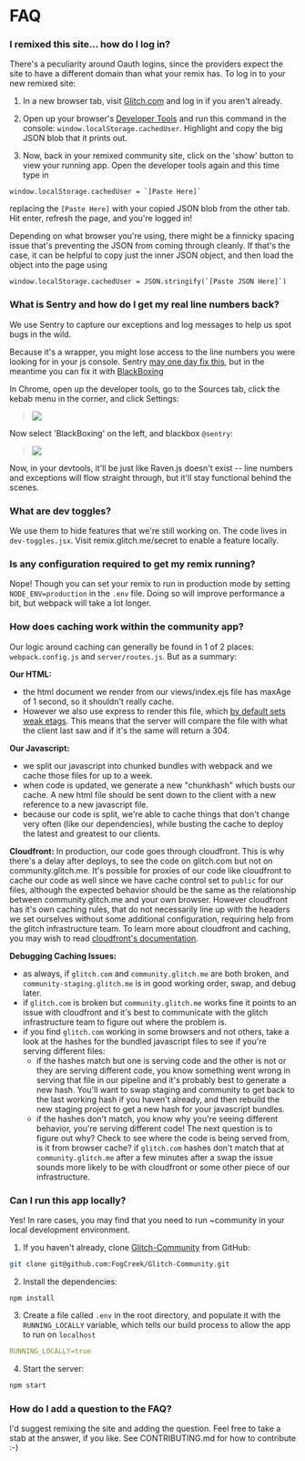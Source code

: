 # FAQ

### I remixed this site... how do I log in?

There's a peculiarity around Oauth logins, since the providers expect the site to have a different domain than what your remix has.  To log in to your new remixed site:

1. In a new browser tab, visit [Glitch.com](https://glitch.com) and log in if you aren't already.

2. Open up your browser's [Developer Tools](https://webmasters.stackexchange.com/a/77337/2628) and run this command in the console: `window.localStorage.cachedUser`.  Highlight and copy the big JSON blob that it prints out.
  
3. Now, back in your remixed community site, click on the 'show' button to view your running app.  Open the developer tools again and this time type in
  
  ```
  window.localStorage.cachedUser = `[Paste Here]`
  ```
  
replacing the `[Paste Here]` with your copied JSON blob from the other tab. Hit enter, refresh the page, and you're logged in! 

Depending on what browser you're using, there might be a finnicky spacing issue that's preventing the JSON from coming through cleanly.  If that's the case, it can be helpful to copy just the inner JSON object, and then load the object into the page using 
```
window.localStorage.cachedUser = JSON.stringify(`[Paste JSON Here]`)
```

### What is Sentry and how do I get my real line numbers back?

We use Sentry to capture our exceptions and log messages to help us spot bugs in the wild.

Because it's a wrapper, you might lose access to the line numbers you were looking for in your js console. Sentry [may one day fix this](https://github.com/getsentry/sentry-javascript/issues/1003), but in the meantime you can fix it with [BlackBoxing](https://developer.chrome.com/devtools/docs/blackboxing)

In Chrome, open up the developer tools, go to the Sources tab, click the kebab menu in the corner, and click Settings:

> ![](https://cdn.glitch.com/02863ac1-a499-4a41-ac9c-41792950000f%2Fdevtools-settings.PNG?1534365344027)

Now select 'BlackBoxing' on the left, and blackbox `@sentry`:

> ![](https://cdn.glitch.com/02863ac1-a499-4a41-ac9c-41792950000f%2Fblackbox-raven-js.PNG?1534365343672)

Now, in your devtools, it'll be just like Raven.js doesn't exist -- line numbers and exceptions will flow straight through, but it'll stay functional behind the scenes.


### What are dev toggles?

We use them to hide features that we're still working on. The code lives in `dev-toggles.jsx`. Visit remix.glitch.me/secret to enable a feature locally.


### Is any configuration required to get my remix running?

Nope! Though you can set your remix to run in production mode by setting `NODE_ENV=production` in the `.env` file. Doing so will improve performance a bit, but webpack will take a lot longer.


### How does caching work within the community app? 

Our logic around caching can generally be found in 1 of 2 places: `webpack.config.js` and `server/routes.js`. But as a summary:

**Our HTML:**
- the html document we render from our views/index.ejs file has maxAge of 1 second, so it shouldn't really cache.
- However we also use express to render this file, which [by default sets weak etags](http://expressjs.com/en/api.html#app.settings.table). This means that the server will compare the file with what the client last saw and if it's the same will return a 304.

**Our Javascript:** 
- we split our javascript into chunked bundles with webpack and we cache those files for up to a week. 
- when code is updated, we generate a new "chunkhash" which busts our cache. A new html file should be sent down to the client with a new reference to a new javascript file. 
- because our code is split, we're able to cache things that don't change very often (like our dependencies), while busting the cache to deploy the latest and greatest to our clients. 

**Cloudfront:**
In production, our code goes through cloudfront. This is why there's a delay after deploys, to see the code on glitch.com but not on community.glitch.me. It's possible for proxies of our code like cloudfront to cache our code as well since we have cache control set to `public` for our files, although the expected behavior should be the same as the relationship between community.glitch.me and your own browser. However cloudfront has it's own caching rules, that do not necessarily line up with the headers we set ourselves without some additional configuration, requiring help from the glitch infrastructure team. To learn more about cloudfront and caching, you may wish to read [cloudfront's documentation](https://docs.aws.amazon.com/AmazonCloudFront/latest/DeveloperGuide/ConfiguringCaching.html).

**Debugging Caching Issues:**
- as always, if `glitch.com` and `community.glitch.me` are both broken, and `community-staging.glitch.me` is in good working order, swap, and debug later.
- if `glitch.com` is broken but `community.glitch.me` works fine it points to an issue with cloudfront and it's best to communicate with the glitch infrastructure team to figure out where the problem is.
- if you find `glitch.com` working in some browsers and not others, take a look at the hashes for the bundled javascript files to see if you're serving different files:
    - if the hashes match but one is serving code and the other is not or they are serving different code, you know something went wrong in serving that file in our pipeline and it's probably best to generate a new hash. You'll want to swap staging and community to get back to the last working hash if you haven't already, and then rebuild the new staging project to get a new hash for your javascript bundles. 
    - if the hashes don't match, you know why you're seeing different behavior, you're serving different code! The next question is to figure out why? Check to see where the code is being served from, is it from browser cache? if `glitch.com` hashes don't match that at `community.glitch.me` after a few minutes after a swap the issue sounds more likely to be with cloudfront or some other piece of our infrastructure.
    
### Can I run this app locally?

Yes! In rare cases, you may find that you need to run ~community in your local development environment.

1. If you haven't already, clone [Glitch-Community](https://github.com/fogcreek/glitch-community) from GitHub:
```bash
git clone git@github.com:FogCreek/Glitch-Community.git
```
2. Install the dependencies:
```
npm install
```
3. Create a file called `.env` in the root directory, and populate it with the `RUNNING_LOCALLY` variable, which tells our build process to allow the app to run on `localhost`
```yaml
RUNNING_LOCALLY=true
```
4. Start the server:
```bash
npm start
```

### How do I add a question to the FAQ?

I'd suggest remixing the site and adding the question.  Feel free to take a stab at the answer, if you like.  See CONTRIBUTING.md for how to contribute :-)